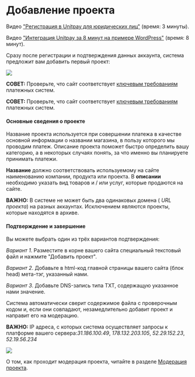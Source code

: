 # Добавление проекта

Видео ["Регистрация в Unitpay для юридических лиц"](https://youtu.be/M-bj_1IPhMk) \(время: 3 минуты\).

Видео ["Интеграция Unitpay за 8 минут на примере WordPress"](https://youtu.be/OLaqXdp4EIY) \(время: 8 минут\).

Сразу после регистрации и подтверждения данных аккаунта, система предложит вам добавить первый проект:

![](https://d33v4339jhl8k0.cloudfront.net/docs/assets/551a91dbe4b0221aadf24410/images/5e590fb604286364bc95fee3/file-2Vyk3thLnE.png)

**СОВЕТ:** Проверьте, что сайт соответствует [ключевым требованиям](https://help.unitpay.ru/article/41-moderation#projectRules) платежных систем.

**СОВЕТ:** Проверьте, что сайт соответствует [ключевым требованиям](https://help.unitpay.ru/article/41-moderation#projectRules) платежных систем.



#### Основные сведения о проекте

Название проекта используется при совершении платежа в качестве основной информации о названии магазина, в пользу которого мы проводим платеж. Описание проекта поможет быстро определить вашу категорию, а в некоторых случаях понять, за что именно вы планируете принимать платежи.

**Название** должно соответствовать используемому на сайте наименованию компании, продукта или проекта. В **описании** необходимо указать вид товаров и / или услуг, которые продаются на сайте.

**ВАЖНО:** В системе не может быть два одинаковых домена \( _URL проекта_\) на разных аккаунтах. Исключением являются проекты, которые находятся в архиве.

#### 

#### Подтверждение и завершение

Вы можете выбрать один из трёх вариантов подтверждения:

_Вариант 1_. Разместите в корне вашего сайта специальный текстовый файл и нажмите "Добавить проект". 

_Вариант 2_. Добавьте в html-код главной страницы вашего сайта \(блок head\) мета-тэг, указанный нами. 

_Вариант 3_. Добавьте DNS-запись типа TXT, содержащую указанное нами значение.

Система автоматически сверит содержимое файла с проверочным кодом и, если они совпадают, незамедлительно добавит проект и направит его на модерацию.

**ВАЖНО:** IP адреса, с которых система осуществляет запросы к платформе вашего сервера:_31.186.100.49_, _178.132.203.105_, _52.29.152.23_, _52.19.56.234_

![](https://d33v4339jhl8k0.cloudfront.net/docs/assets/551a91dbe4b0221aadf24410/images/5e5913842c7d3a7e9ae870a1/file-CZuhIRsRL4.png)

О том, как проходит модерация проекта, читайте в разделе [Модерация проекта](https://help.unitpay.ru/article/41-moderation).

